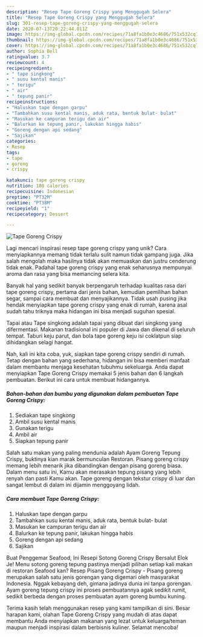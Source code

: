 ```yaml
---
description: "Resep Tape Goreng Crispy yang Menggugah Selera"
title: "Resep Tape Goreng Crispy yang Menggugah Selera"
slug: 301-resep-tape-goreng-crispy-yang-menggugah-selera
date: 2020-07-13T20:22:44.011Z
image: https://img-global.cpcdn.com/recipes/71a8fa1b0e3c4686/751x532cq70/tape-goreng-crispy-foto-resep-utama.jpg
thumbnail: https://img-global.cpcdn.com/recipes/71a8fa1b0e3c4686/751x532cq70/tape-goreng-crispy-foto-resep-utama.jpg
cover: https://img-global.cpcdn.com/recipes/71a8fa1b0e3c4686/751x532cq70/tape-goreng-crispy-foto-resep-utama.jpg
author: Sophia Bell
ratingvalue: 3.7
reviewcount: 4
recipeingredient:
- " tape singkong"
- " susu kental manis"
- " terigu"
- " air"
- " tepung panir"
recipeinstructions:
- "Haluskan tape dengan garpu"
- "Tambahkan susu kental manis, aduk rata, bentuk bulat- bulat"
- "Masukan ke campuran terigu dan air"
- "Balurkan ke tepung panir, lakukan hingga habis"
- "Goreng dengan api sedang"
- "Sajikan"
categories:
- Resep
tags:
- tape
- goreng
- crispy

katakunci: tape goreng crispy 
nutrition: 180 calories
recipecuisine: Indonesian
preptime: "PT32M"
cooktime: "PT38M"
recipeyield: "1"
recipecategory: Dessert

---
```



![Tape Goreng Crispy](https://img-global.cpcdn.com/recipes/71a8fa1b0e3c4686/751x532cq70/tape-goreng-crispy-foto-resep-utama.jpg)

Lagi mencari inspirasi resep tape goreng crispy yang unik? Cara menyiapkannya memang tidak terlalu sulit namun tidak gampang juga. Jika salah mengolah maka hasilnya tidak akan memuaskan dan justru cenderung tidak enak. Padahal tape goreng crispy yang enak seharusnya mempunyai aroma dan rasa yang bisa memancing selera kita.

Banyak hal yang sedikit banyak berpengaruh terhadap kualitas rasa dari tape goreng crispy, pertama dari jenis bahan, kemudian pemilihan bahan segar, sampai cara membuat dan menyajikannya. Tidak usah pusing jika hendak menyiapkan tape goreng crispy yang enak di rumah, karena asal sudah tahu triknya maka hidangan ini bisa menjadi suguhan spesial.

Tapai atau Tape singkong adalah tapai yang dibuat dari singkong yang difermentasi. Makanan tradisional ini populer di Jawa dan dikenal di seluruh tempat. Taburi keju parut, dan bola tape goreng keju isi coklatpun siap dihidangkan selagi hangat.


Nah, kali ini kita coba, yuk, siapkan tape goreng crispy sendiri di rumah. Tetap dengan bahan yang sederhana, hidangan ini bisa memberi manfaat dalam membantu menjaga kesehatan tubuhmu sekeluarga. Anda dapat menyiapkan Tape Goreng Crispy memakai 5 jenis bahan dan 6 langkah pembuatan. Berikut ini cara untuk membuat hidangannya.

<!--inarticleads1-->

##### Bahan-bahan dan bumbu yang digunakan dalam pembuatan Tape Goreng Crispy:

1. Sediakan  tape singkong
1. Ambil  susu kental manis
1. Gunakan  terigu
1. Ambil  air
1. Siapkan  tepung panir


Salah satu makan yang paling mendunia adalah Ayam Goreng Tepung Crispy, buktinya kian marak bermunculan Restoran. Pisang goreng crispy memang lebih menarik jika dibandingkan dengan pisang goreng biasa. Dalam menu satu ini, Kamu akan merasakan tepung pisang yang lebih renyah dan pasti Kamu akan. Tape goreng dengan tekstur crispy di luar dan sangat lembut di dalam ini dijamin menggoyang lidah. 

<!--inarticleads2-->

##### Cara membuat Tape Goreng Crispy:

1. Haluskan tape dengan garpu
1. Tambahkan susu kental manis, aduk rata, bentuk bulat- bulat
1. Masukan ke campuran terigu dan air
1. Balurkan ke tepung panir, lakukan hingga habis
1. Goreng dengan api sedang
1. Sajikan


Buat Penggemar Seafood, Ini Resepi Sotong Goreng Crispy Bersalut Elok Je! Menu sotong goreng tepung pastinya menjadi pilihan setiap kali makan di restoran Seafood kan? Resep Pisang Goreng Crispy - Pisang goreng merupakan salah satu jenis gorengan yang digemari oleh masyarakat Indonesia. Nggak kebayang deh, gimana jadinya dunia ini tanpa gorengan. Ayam goreng tepung crispy ini proses pembuatannya agak sedikit rumit, sedikit berbeda dengan proses pembuatan ayam goreng bumbu kuning. 

Terima kasih telah menggunakan resep yang kami tampilkan di sini. Besar harapan kami, olahan Tape Goreng Crispy yang mudah di atas dapat membantu Anda menyiapkan makanan yang lezat untuk keluarga/teman maupun menjadi inspirasi dalam berbisnis kuliner. Selamat mencoba!
